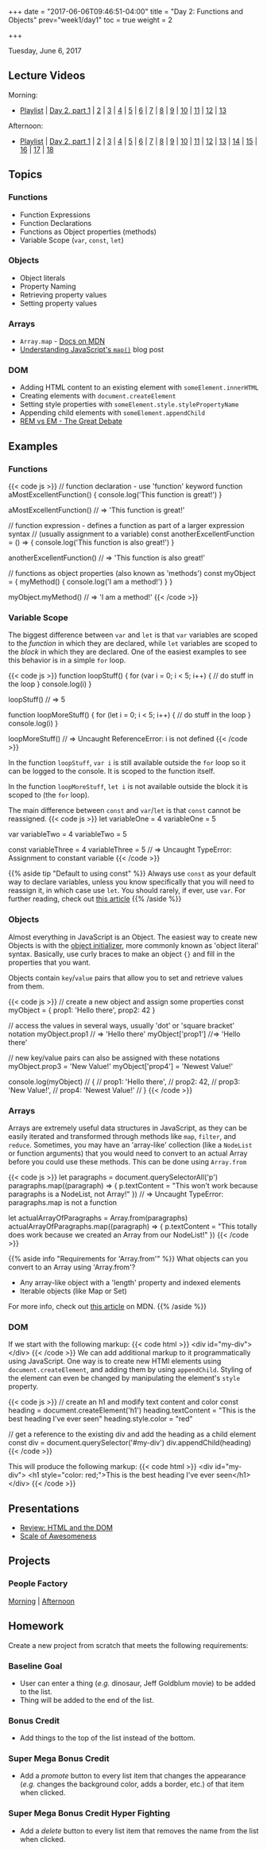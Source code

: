 +++
date = "2017-06-06T09:46:51-04:00"
title = "Day 2: Functions and Objects"
prev="week1/day1"
toc = true
weight = 2

+++

<date>Tuesday, June 6, 2017</date>

## Lecture Videos

Morning:

* [Playlist](https://www.youtube.com/playlist?list=PLuT2TqJuwaY9SEkynJl1LudbfzWqc4l84) | [Day 2, part 1](https://www.youtube.com/watch?v=lpEy_5sNFIs&index=7&list=PLuT2TqJuwaY9SEkynJl1LudbfzWqc4l84) | [2](https://www.youtube.com/watch?v=DQtDHjBlE1U&index=8&list=PLuT2TqJuwaY9SEkynJl1LudbfzWqc4l84) | [3](https://www.youtube.com/watch?v=Fq6wX8ntapk&index=9&list=PLuT2TqJuwaY9SEkynJl1LudbfzWqc4l84) | [4](https://www.youtube.com/watch?v=3VCPCD_cZfA&index=10&list=PLuT2TqJuwaY9SEkynJl1LudbfzWqc4l84) | [5](https://www.youtube.com/watch?v=qaguvzM0MkI&index=11&list=PLuT2TqJuwaY9SEkynJl1LudbfzWqc4l84) | [6](https://www.youtube.com/watch?v=zvw7yIHZKfY&index=12&list=PLuT2TqJuwaY9SEkynJl1LudbfzWqc4l84) | [7](https://www.youtube.com/watch?v=8MOUnB_IZaA&index=13&list=PLuT2TqJuwaY9SEkynJl1LudbfzWqc4l84) | [8](https://www.youtube.com/watch?v=lw9iupqUtE8&index=14&list=PLuT2TqJuwaY9SEkynJl1LudbfzWqc4l84) | [9](https://www.youtube.com/watch?v=c-BmDlC5gfE&index=15&list=PLuT2TqJuwaY9SEkynJl1LudbfzWqc4l84) | [10](https://www.youtube.com/watch?v=dzC5Bh3GHTg&index=16&list=PLuT2TqJuwaY9SEkynJl1LudbfzWqc4l84) | [11](https://www.youtube.com/watch?v=Hc-Q8soQBSY&index=17&list=PLuT2TqJuwaY9SEkynJl1LudbfzWqc4l84) | [12](https://www.youtube.com/watch?v=4IpnBM9y2m0&index=18&list=PLuT2TqJuwaY9SEkynJl1LudbfzWqc4l84) | [13](https://www.youtube.com/watch?v=iqybKJbldRk&index=19&list=PLuT2TqJuwaY9SEkynJl1LudbfzWqc4l84)
 
Afternoon:

* [Playlist](https://www.youtube.com/playlist?list=PLuT2TqJuwaY9uIH9AFDZUyfalE-tY8REa) | [Day 2, part 1](https://www.youtube.com/watch?v=bqFQy5hmFrY&list=PLuT2TqJuwaY9uIH9AFDZUyfalE-tY8REa&index=10) | [2](https://www.youtube.com/watch?v=lOVD50uiZo0&list=PLuT2TqJuwaY9uIH9AFDZUyfalE-tY8REa&index=11) | [3](https://www.youtube.com/watch?v=jW-3hIwbLbM&list=PLuT2TqJuwaY9uIH9AFDZUyfalE-tY8REa&index=12) | [4](https://www.youtube.com/watch?v=U6suwuSPMAg&list=PLuT2TqJuwaY9uIH9AFDZUyfalE-tY8REa&index=13) | [5](https://www.youtube.com/watch?v=I5lfMhtHC3w&list=PLuT2TqJuwaY9uIH9AFDZUyfalE-tY8REa&index=14) | [6](https://www.youtube.com/watch?v=Y7P4dSscHQE&list=PLuT2TqJuwaY9uIH9AFDZUyfalE-tY8REa&index=15) | [7](https://www.youtube.com/watch?v=_NdxK_0stYw&list=PLuT2TqJuwaY9uIH9AFDZUyfalE-tY8REa&index=16) | [8](https://www.youtube.com/watch?v=j_KgLgNsbGA&list=PLuT2TqJuwaY9uIH9AFDZUyfalE-tY8REa&index=17) | [9](https://www.youtube.com/watch?v=zYdC9C8-JH4&list=PLuT2TqJuwaY9uIH9AFDZUyfalE-tY8REa&index=18) | [10](https://www.youtube.com/watch?v=kvtWoczuzHE&list=PLuT2TqJuwaY9uIH9AFDZUyfalE-tY8REa&index=19) | [11](https://www.youtube.com/watch?v=Oh2GwnmYFi8&list=PLuT2TqJuwaY9uIH9AFDZUyfalE-tY8REa&index=20) | [12](https://www.youtube.com/watch?v=krOP-bZgRHg&list=PLuT2TqJuwaY9uIH9AFDZUyfalE-tY8REa&index=21) | [13](https://www.youtube.com/watch?v=pK6Y1Q7clRo&list=PLuT2TqJuwaY9uIH9AFDZUyfalE-tY8REa&index=22) | [14](https://www.youtube.com/watch?v=VJ9yUy6uHzg&list=PLuT2TqJuwaY9uIH9AFDZUyfalE-tY8REa&index=23) | [15](https://www.youtube.com/watch?v=SsvdnPEWX8Q&list=PLuT2TqJuwaY9uIH9AFDZUyfalE-tY8REa&index=24) | [16](https://www.youtube.com/watch?v=lML5q2CCEQw&list=PLuT2TqJuwaY9uIH9AFDZUyfalE-tY8REa&index=25) | [17](https://www.youtube.com/watch?v=ZTcC9RjoJHg&list=PLuT2TqJuwaY9uIH9AFDZUyfalE-tY8REa&index=26) | [18](https://www.youtube.com/watch?v=aUEH9Iu7XPs&list=PLuT2TqJuwaY9uIH9AFDZUyfalE-tY8REa&index=27)
 
## Topics

### Functions
* Function Expressions
* Function Declarations
* Functions as Object properties (methods)
* Variable Scope (`var`, `const`, `let`)

### Objects
* Object literals
* Property Naming
* Retrieving property values
* Setting property values

### Arrays
* `Array.map` - [Docs on MDN](https://developer.mozilla.org/en-US/docs/Web/JavaScript/Reference/Global_Objects/Array/map?v=control)
* [Understanding JavaScript's `map()`](https://www.discovermeteor.com/blog/understanding-javascript-map/) blog post

### DOM
* Adding HTML content to an existing element with `someElement.innerHTML`
* Creating elements with `document.createElement`
* Setting style properties with `someElement.style.stylePropertyName`
* Appending child elements with `someElement.appendChild`
* [REM vs EM - The Great Debate](https://zellwk.com/blog/rem-vs-em/)

## Examples

### Functions
{{< code js >}}
  // function declaration - use 'function' keyword
  function aMostExcellentFunction() {
    console.log('This function is great!')
  }

  aMostExcellentFunction() // => 'This function is great!'

  // function expression - defines a function as part of a larger expression syntax
  // (usually assignment to a variable)
  const anotherExcellentFunction = () => {
    console.log('This function is also great!')
  }

  anotherExcellentFunction() // => 'This function is also great!'

  // functions as object properties (also known as 'methods')
  const myObject = {
    myMethod() {
      console.log('I am a method!')
    }
  }

  myObject.myMethod() // => 'I am a method!'
{{< /code >}}

### Variable Scope
The biggest difference between `var` and `let` is that `var` variables are scoped to the _function_ in which they are declared, while `let` variables are scoped to the _block_ in which they are declared.  One of the easiest examples to see this behavior is in a simple `for` loop.

{{< code js >}}
function loopStuff() {
  for (var i = 0; i < 5; i++) {
    // do stuff in the loop
  }
  console.log(i)
}

loopStuff() // => 5

function loopMoreStuff() {
  for (let i = 0; i < 5; i++) {
    // do stuff in the loop
  }
  console.log(i)
}

loopMoreStuff() // => Uncaught ReferenceError: i is not defined
{{< /code >}}

In the function `loopStuff`, `var i` is still available outside the `for` loop so it can be logged to the console.  It is scoped to the function itself.

In the function `loopMoreStuff`, `let i` is not available outside the block it is scoped to (the `for` loop).

The main difference between `const` and `var`/`let` is that `const` cannot be reassigned.
{{< code js >}}
let variableOne = 4
variableOne = 5

var variableTwo = 4
variableTwo = 5

const variableThree = 4
variableThree = 5 // => Uncaught TypeError: Assignment to constant variable
{{< /code >}}

{{% aside tip "Default to using const" %}}
Always use `const` as your default way to declare variables, unless you know specifically that you will need to reassign it, in which case use `let`.  You should rarely, if ever, use `var`.  For further reading, check out [this article](https://medium.com/javascript-scene/javascript-es6-var-let-or-const-ba58b8dcde75)
{{% /aside %}}

### Objects
Almost everything in JavaScript is an Object.  The easiest way to create new Objects is with the [object initializer](https://developer.mozilla.org/en-US/docs/Web/JavaScript/Reference/Operators/Object_initializer), more commonly known as 'object literal' syntax.  Basically, use curly braces to make an object `{}` and fill in the properties that you want.

Objects contain `key`/`value` pairs that allow you to set and retrieve values from them.

{{< code js >}}
// create a new object and assign some properties
const myObject = {
  prop1: 'Hello there',
  prop2: 42
}

// access the values in several ways, usually 'dot' or 'square bracket' notation
myObject.prop1 // => 'Hello there'
myObject['prop1'] //=> 'Hello there'

// new key/value pairs can also be assigned with these notations
myObject.prop3 = 'New Value!'
myObject['prop4'] = 'Newest Value!'

console.log(myObject)
// { 
//   prop1: 'Hello there',
//   prop2: 42,
//   prop3: 'New Value!',
//   prop4: 'Newest Value!'
// }
{{< /code >}}

### Arrays
Arrays are extremely useful data structures in JavaScript, as they can be easily iterated and transformed through methods like `map`, `filter`, and `reduce`.  Sometimes, you may have an 'array-like' collection (like a `NodeList` or function arguments) that you would need to convert to an actual Array before you could use these methods.  This can be done using `Array.from`

{{< code js >}}
let paragraphs = document.querySelectorAll('p')
paragraphs.map((paragraph) => {
  p.textContent = "This won't work because paragraphs is a NodeList, not Array!"
})
// => Uncaught TypeError: paragraphs.map is not a function

let actualArrayOfParagraphs = Array.from(paragraphs)
actualArrayOfParagraphs.map((paragraph) => {
  p.textContent = "This totally does work because we created an Array from our NodeList!"
})
{{< /code >}}

{{% aside info "Requirements for 'Array.from'" %}}
What objects can you convert to an Array using 'Array.from'?  

* Any array-like object with a 'length' property and indexed elements
* Iterable objects (like Map or Set)

For more info, check out [this article](https://developer.mozilla.org/en-US/docs/Web/JavaScript/Reference/Global_Objects/Array/from?v=control) on MDN.
{{% /aside %}}

### DOM
If we start with the following markup:
{{< code html >}}
&lt;div id=&quot;my-div&quot;&gt;&lt;/div&gt;
{{< /code >}}
We can add additional markup to it programmatically using JavaScript.  One way is to create new HTMl elements using `document.createElement`, and adding them by using `appendChild`.  Styling of the element can even be changed by manipulating the element's `style` property.

{{< code js >}}
// create an h1 and modify text content and color
const heading = document.createElement('h1')
heading.textContent = "This is the best heading I've ever seen"
heading.style.color = "red"

// get a reference to the existing div and add the heading as a child element
const div = document.querySelector('#my-div')
div.appendChild(heading)
{{< /code >}}

This will produce the following markup:
{{< code html >}}
&lt;div id=&quot;my-div&quot;&gt;
  &lt;h1 style=&quot;color: red;&quot;&gt;This is the best heading I've ever seen&lt;/h1&gt;
&lt;/div&gt;
{{< /code >}}

## Presentations

* [Review: HTML and the DOM](/02-html-dom.pdf)
* [Scale of Awesomeness](/awesomeness.pdf)

## Projects

### People Factory
[Morning](https://github.com/xtbc17s2/people-factory/tree/a6ecc8a2621c9d4ae9aaf3ad17a38b4c40855d0c) | [Afternoon](https://github.com/xtbc17s2/people-factory/tree/8056051f609dd9b0a90e5b63014d557e7d6c669b)

## Homework

Create a new project from scratch that meets the following requirements:

### Baseline Goal

* User can enter a thing (_e.g._ dinosaur, Jeff Goldblum movie) to be added to the list.
* Thing will be added to the end of the list.

### Bonus Credit

* Add things to the top of the list instead of the bottom.

### Super Mega Bonus Credit

* Add a _promote_ button to every list item that changes the appearance (_e.g._ changes the background color, adds a border, etc.) of that item when clicked.

### Super Mega Bonus Credit Hyper Fighting

* Add a _delete_ button to every list item that removes the name from the list when clicked.

